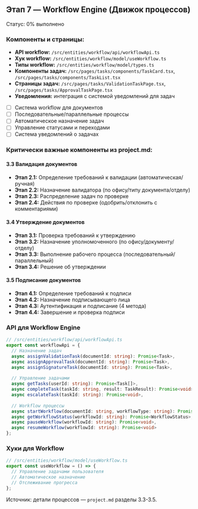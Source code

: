 ## Этап 7 — Workflow Engine (Движок процессов)

Статус: 0% выполнено

### Компоненты и страницы:
- **API workflow:** `/src/entities/workflow/api/workflowApi.ts`
- **Хук workflow:** `/src/entities/workflow/model/useWorkflow.ts`
- **Типы workflow:** `/src/entities/workflow/model/types.ts`
- **Компоненты задач:** `/src/pages/tasks/components/TaskCard.tsx`, `/src/pages/tasks/components/TaskList.tsx`
- **Страницы задач:** `/src/pages/tasks/ValidationTaskPage.tsx`, `/src/pages/tasks/ApprovalTaskPage.tsx`
- **Уведомления:** интеграция с системой уведомлений для задач

- [ ] Система workflow для документов
- [ ] Последовательные/параллельные процессы
- [ ] Автоматическое назначение задач
- [ ] Управление статусами и переходами
- [ ] Система уведомлений о задачах

### Критически важные компоненты из project.md:

#### 3.3 Валидация документов
- **Этап 2.1:** Определение требований к валидации (автоматическая/ручная)
- **Этап 2.2:** Назначение валидатора (по офису/типу документа/отделу)
- **Этап 2.3:** Распределение задач по проверке
- **Этап 2.4:** Действия по проверке (одобрить/отклонить с комментариями)

#### 3.4 Утверждение документов  
- **Этап 3.1:** Проверка требований к утверждению
- **Этап 3.2:** Назначение уполномоченного (по офису/документу/отделу)
- **Этап 3.3:** Выполнение рабочего процесса (последовательный/параллельный)
- **Этап 3.4:** Решение об утверждении

#### 3.5 Подписание документов
- **Этап 4.1:** Определение требований к подписи
- **Этап 4.2:** Назначение подписывающего лица
- **Этап 4.3:** Аутентификация и подписание (4 метода)
- **Этап 4.4:** Завершение и проверка подписи

### API для Workflow Engine
```typescript
// /src/entities/workflow/api/workflowApi.ts
export const workflowApi = {
  // Назначение задач
  async assignValidationTask(documentId: string): Promise<Task>,
  async assignApprovalTask(documentId: string): Promise<Task>,
  async assignSignatureTask(documentId: string): Promise<Task>,
  
  // Управление задачами
  async getTasks(userId: string): Promise<Task[]>,
  async completeTask(taskId: string, result: TaskResult): Promise<void>,
  async escalateTask(taskId: string): Promise<void>,
  
  // Workflow процессы
  async startWorkflow(documentId: string, workflowType: string): Promise<Workflow>,
  async getWorkflowStatus(workflowId: string): Promise<WorkflowStatus>,
  async pauseWorkflow(workflowId: string): Promise<void>,
  async resumeWorkflow(workflowId: string): Promise<void>
};
```

### Хуки для Workflow
```typescript
// /src/entities/workflow/model/useWorkflow.ts
export const useWorkflow = () => {
  // Управление задачами пользователя
  // Автоматическое назначение
  // Отслеживание прогресса
};
```

Источник: детали процессов — `project.md` разделы 3.3-3.5.
